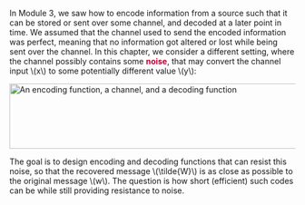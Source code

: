 <p>In Module 3, we saw how to encode information from a source such that it can be stored or sent over some channel, and decoded at a later point in time. We assumed that the channel used to send the encoded information was perfect, meaning that no information got altered or lost while being sent over the channel. In this chapter, we consider a different setting, where the channel possibly contains some <span style="color: #bc0031;"><strong>noise</strong></span>, that may convert the channel input \(x\) to some potentially different value \(y\):</p>
<p><img style="display: block; margin-left: auto; margin-right: auto;" src="/img/218089?verifier=AyqxNP76Ytlo8HIVk54Mo6yALxKifyrvHxF9qXQs" alt="An encoding function, a channel, and a decoding function" width="706" height="115" data-api-endpoint="https://canvas.uva.nl/api/v1/courses/2205/files/218089" data-api-returntype="File"></p>
<p>The goal is to design encoding and decoding functions that can resist this noise, so that the recovered message \(\tilde{W}\) is as close as possible to the original message \(w\). The question is how short (efficient) such codes can be while still providing resistance to noise.</p>